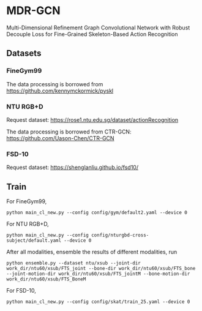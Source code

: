 # MDR-GCN
Multi-Dimensional Refinement Graph Convolutional Network with Robust Decouple Loss for Fine-Grained Skeleton-Based Action Recognition

## Datasets

### FineGym99

The data processing is borrowed from https://github.com/kennymckormick/pyskl

### NTU RGB+D

Request dataset: https://rose1.ntu.edu.sg/dataset/actionRecognition

The data processing is borrowed from CTR-GCN: https://github.com/Uason-Chen/CTR-GCN

### FSD-10

Request dataset: https://shenglanliu.github.io/fsd10/

## Train

For FineGym99,
```shell
python main_cl_new.py --config config/gym/default2.yaml --device 0
```

For NTU RGB+D,
```shell
python main_cl_new.py --config config/nturgbd-cross-subject/default.yaml --device 0
```

After all modalities, ensemble the results of different modalities, run
```shell
python ensemble.py --dataset ntu/xsub --joint-dir work_dir/ntu60/xsub/FTS_joint --bone-dir work_dir/ntu60/xsub/FTS_bone --joint-motion-dir work_dir/ntu60/xsub/FTS_jointM --bone-motion-dir work_dir/ntu60/xsub/FTS_BoneM
```

For FSD-10,
```shell
python main_cl_new.py --config config/skat/train_25.yaml --device 0
```


